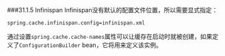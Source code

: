 ###31.1.5 Infinispan
Infinispan没有默认的配置文件位置，所以需要显式指定：
```properties
spring.cache.infinispan.config=infinispan.xml
```
通过设置`spring.cache.cache-names`属性可以让缓存在启动时就被创建，如果定义了`ConfigurationBuilder` bean，它将用来定义该实例。
